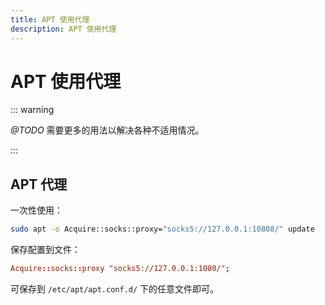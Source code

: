 ```yaml
---
title: APT 使用代理
description: APT 使用代理
---
```


# APT 使用代理

::: warning

*@TODO* 需要更多的用法以解决各种不适用情况。

:::

## APT 代理

一次性使用：

```bash
sudo apt -o Acquire::socks::proxy="socks5://127.0.0.1:10808/" update
```

保存配置到文件：

```conf
Acquire::socks::proxy "socks5://127.0.0.1:1080/";
```

可保存到 `/etc/apt/apt.conf.d/` 下的任意文件即可。
